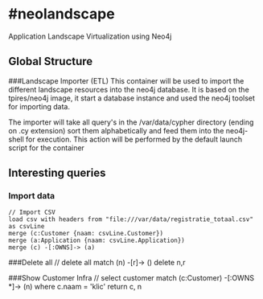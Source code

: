 #neolandscape
============

Application Landscape Virtualization using Neo4j
## Global Structure
###Landscape Importer (ETL)
This container will be used to import the different landscape resources into the neo4j database. It is based on the tpires/neo4j image, it start a database instance and used the neo4j toolset for importing data.

The importer will take all query's in the /var/data/cypher directory (ending on .cy extension) sort them alphabetically and feed them into the neo4j-shell for execution. This action will be performed by the default launch script for the container

## Interesting queries
### Import data
	// Import CSV
	load csv with headers from "file:///var/data/registratie_totaal.csv" as csvLine
	merge (c:Customer {naam: csvLine.Customer})
	merge (a:Application {naam: csvLine.Application})
	merge (c) -[:OWNS]-> (a)

###Delete all
	// delete all
	match (n) -[r]-> () delete n,r

###Show Customer Infra
	// select customer
	match (c:Customer) -[:OWNS *]-> (n) where c.naam = 'klic' return c, n

